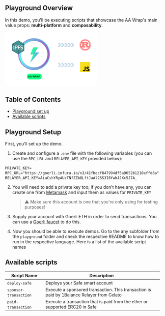 ## Playground Overview

In this demo, you'll be executing scripts that showcase the AA Wrap's main value props: **multi-platform** and **composability**.

<img src="../assets/fetch.png" width="300x">

## Table of Contents

- [Playground set up](#playground-setup)
- [Available scripts](#available-scripts)

## Playground Setup

First, you'll set up the demo.

1. Create and configure a `.env` file with the following variables (you can use the `RPC_URL` and `RELAYER_API_KEY` provided below):

```
PRIVATE_KEY=
RPC_URL="https://goerli.infura.io/v3/41fbecf847994df5a9652b1210effd8a"
RELAYER_API_KEY=AiaCshYRyAUzTNfZZb8LftJaAl2SS3I8YwhJJXc5J7A_
```

2. You will need to add a private key too; if you don't have any, you can create one from [Metamask](https://support.metamask.io/hc/en-us/articles/360015289632-How-to-export-an-account-s-private-key) and input them as values for `PRIVATE_KEY`

   > ⚠️ Make sure this account is one that you're only using for testing purposes!

3. Supply your account with Goerli ETH in order to send transactions. You can use a [Goerli faucet](https://goerlifaucet.com/) to do this.

4. Now you should be able to execute demos. Go to the any subfolder from the `playground` folder and check the respective README to know how to run in the respective language. Here is a list of the available script names

## Available scripts

| Script Name           | Description                                                                               |
| --------------------- | ----------------------------------------------------------------------------------------- |
| `deploy-safe`         | Deploys your Safe smart account                                                           |
| `sponsor-transaction` | Execute a sponsored transaction. This transaction is paid by 1Balance Relayer from Gelato |
| `paid-transaction`    | Execute a transaction that is paid from the ether or supported ERC20 in Safe              |
